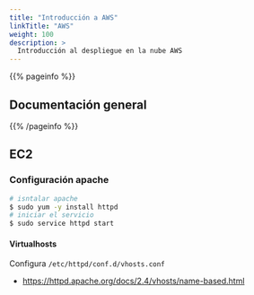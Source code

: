 ```yaml
---
title: "Introducción a AWS"
linkTitle: "AWS"
weight: 100
description: >
  Introducción al despliegue en la nube AWS
---
```


{{% pageinfo %}}
## Documentación general

{{% /pageinfo %}}



## EC2
### Configuración apache
```bash
# isntalar apache
$ sudo yum -y install httpd
# iniciar el servicio
$ sudo service httpd start  
```
#### Virtualhosts
Configura `/etc/httpd/conf.d/vhosts.conf`
* https://httpd.apache.org/docs/2.4/vhosts/name-based.html
